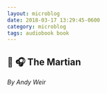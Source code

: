 ```yaml
---
layout: microblog
date: 2018-03-17 13:29:45-0600
category: microblog
tags: audiobook book
---
```

## 📖 🎧 The Martian
_By Andy Weir_
